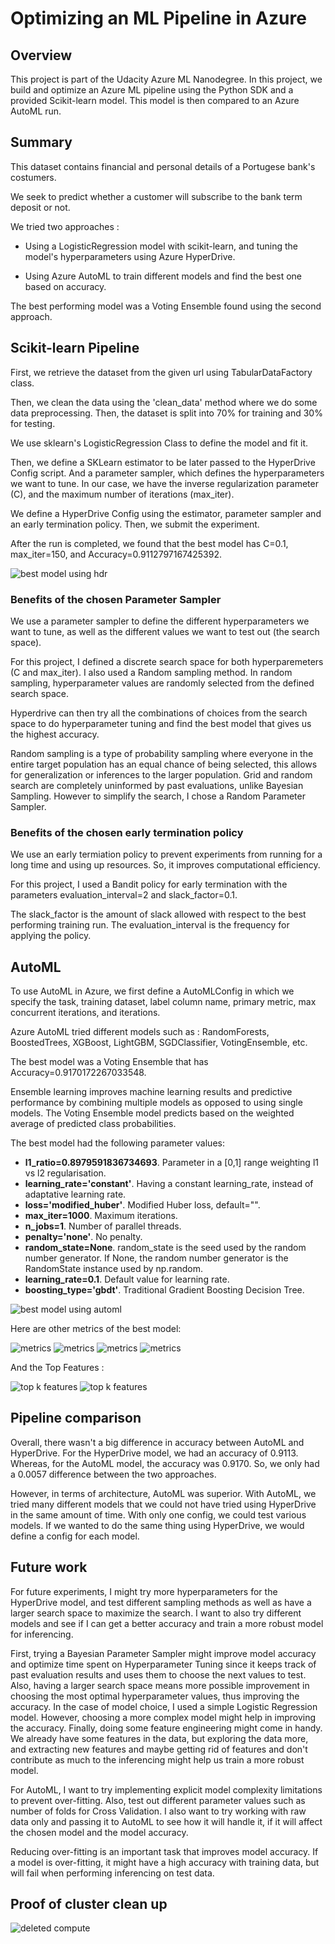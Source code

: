 # Optimizing an ML Pipeline in Azure

## Overview
This project is part of the Udacity Azure ML Nanodegree.
In this project, we build and optimize an Azure ML pipeline using the Python SDK and a provided Scikit-learn model.
This model is then compared to an Azure AutoML run.

## Summary
This dataset contains financial and personal details of a Portugese bank's costumers.

We seek to predict whether a customer will subscribe to the bank term deposit or not.

We tried two approaches :

* Using a LogisticRegression model with scikit-learn, and tuning the model's hyperparameters using Azure HyperDrive.

* Using Azure AutoML to train different models and find the best one based on accuracy.

The best performing model was a Voting Ensemble found using the second approach.

## Scikit-learn Pipeline
First, we retrieve the dataset from the given url using TabularDataFactory class.

Then, we clean the data using the 'clean_data' method where we do some data preprocessing. Then, the dataset is split into 70% for training and 30% for testing.

We use sklearn's LogisticRegression Class to define the model and fit it.

Then, we define a SKLearn estimator to be later passed to the HyperDrive Config script. And a parameter sampler, which defines the hyperparameters we want to tune. In our case, we have the inverse regularization parameter (C), and the maximum number of iterations (max_iter).

We define a HyperDrive Config using the estimator, parameter sampler and an early termination policy. Then, we submit the experiment.

After the run is completed, we found that the best model has C=0.1, max_iter=150, and Accuracy=0.9112797167425392.

![best model using hdr](images/best_model_hdr.png)

### Benefits of the chosen Parameter Sampler
We use a parameter sampler to define the different hyperparameters we want to tune, as well as the different values we want to test out (the search space).

For this project, I defined a discrete search space for both hyperparemeters (C and max_iter). I also used a Random sampling method. In random sampling, hyperparameter values are randomly selected from the defined search space. 

Hyperdrive can then try all the combinations of choices from the search space to do hyperparameter tuning and find the best model that gives us the highest accuracy.

Random sampling is a type of probability sampling where everyone in the entire target population has an equal chance of being selected, this allows for generalization or inferences to the larger population. Grid and random search are completely uninformed by past evaluations, unlike Bayesian Sampling. However to simplify the search, I chose a Random Parameter Sampler.

### Benefits of the chosen early termination policy
We use an early termiation policy to prevent experiments from running for a long time and using up resources. So, it improves computational efficiency.

For this project, I used a Bandit policy for early termination with the parameters evaluation_interval=2 and slack_factor=0.1.

The slack_factor is the amount of slack allowed with respect to the best performing training run. The evaluation_interval is the frequency for applying the policy.

## AutoML
To use AutoML in Azure, we first define a AutoMLConfig in which we specify the task, training dataset, label column name, primary metric, max concurrent iterations, and iterations.

Azure AutoML tried different models such as : RandomForests, BoostedTrees, XGBoost, LightGBM, SGDClassifier, VotingEnsemble, etc. 

The best model was a Voting Ensemble that has Accuracy=0.9170172267033548. 

Ensemble learning improves machine learning results and predictive performance by combining multiple models as opposed to using single models. The Voting Ensemble model predicts based on the weighted average of predicted class probabilities.

The best model had the following parameter values:
* **l1_ratio=0.8979591836734693**. Parameter in a [0,1] range weighting l1 vs l2 regularisation.
* **learning_rate='constant'**. Having a constant learning_rate, instead of adaptative learning rate.
* **loss='modified_huber'**. Modified Huber loss, default="".
* **max_iter=1000**. Maximum iterations.
* **n_jobs=1**. Number of parallel threads.
* **penalty='none'**. No penalty.
* **random_state=None**. random_state is the seed used by the random number generator. If None, the random number generator is the RandomState instance used by np.random.
* **learning_rate=0.1**. Default value for learning rate.
* **boosting_type='gbdt'**. Traditional Gradient Boosting Decision Tree.

![best model using automl](images/votingensemble.png)

Here are other metrics of the best model:

![metrics](images/best_model_aml_1.png)
![metrics](images/best_metrics_2.png)
![metrics](images/best_metrics_3.png)
![metrics](images/best_metrics_4.png)

And the Top Features :

![top k features](images/top_k.png)
![top k features](images/top_k_2.png)

## Pipeline comparison
Overall, there wasn't a big difference in accuracy between AutoML and HyperDrive. For the HyperDrive model, we had an accuracy of 0.9113. Whereas, for the AutoML model, the accuracy was 0.9170. So, we only had a 0.0057 difference between the two approaches.

However, in terms of architecture, AutoML was superior. With AutoML, we tried many different models that we could not have tried using HyperDrive in the same amount of time. With only one config, we could test various models. If we wanted to do the same thing using HyperDrive, we would define a config for each model.

## Future work
For future experiments, I might try more hyperparameters for the HyperDrive model, and test different sampling methods as well as have a larger search space to maximize the search. I want to also try different models and see if I can get a better accuracy and train a more robust model for inferencing.

First, trying a Bayesian Parameter Sampler might improve model accuracy and optimize time spent on Hyperparameter Tuning since it keeps track of past evaluation results and uses them to choose the next values to test. Also, having a larger search space means more possible improvement in choosing the most optimal hyperparameter values, thus improving the accuracy. In the case of model choice, I used a simple Logistic Regression model. However, choosing a more complex model might help in improving the accuracy. Finally, doing some feature engineering might come in handy. We already have some features in the data, but exploring the data more, and extracting new features and maybe getting rid of features and don't contribute as much to the inferencing might help us train a more robust model.

For AutoML, I want to try implementing explicit model complexity limitations to prevent over-fitting. Also, test out different parameter values such as number of folds for Cross Validation. I also want to try working with raw data only and passing it to AutoML to see how it will handle it, if it will affect the chosen model and the model accuracy.

Reducing over-fitting is an important task that improves model accuracy. If a model is over-fitting, it might have a high accuracy with training data, but will fail when performing inferencing on test data.

## Proof of cluster clean up
![deleted compute](images/deleted_compute.png)
